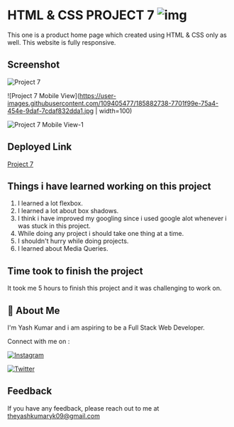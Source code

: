 
# HTML & CSS PROJECT 7 ![img](https://img.shields.io/badge/PROJECT%207-HTML%20%26%20CSS-orange)

This one is a product home page which created using HTML & CSS only as well. This website is fully responsive.
## Screenshot


![Project 7](https://user-images.githubusercontent.com/109405477/182111608-7b67ebcd-dce5-45e0-8895-1f87b5438bd5.png)

![Project 7 Mobile View](https://user-images.githubusercontent.com/109405477/185882738-7701f99e-75a4-454e-9daf-7cdaf832dda1.jpg | width=100)

![Project 7 Mobile View-1](https://user-images.githubusercontent.com/109405477/185882792-74df3929-eaa7-475d-9771-9dca92413ead.jpg)

## Deployed Link

[Project 7](https://projectseven.netlify.app/)


## Things i have learned working on this project

1. I learned a lot flexbox.
2. I learned a lot about box shadows.
3. I think i have improved my googling since i used google alot whenever i was stuck in this project.
4. While doing any project i should take one thing at a time.
5. I shouldn't hurry while doing projects.
6. I learned about Media Queries.
## Time took to finish the project

It took me 5 hours to finish this project and it was challenging to work on.
## 🚀 About Me
I'm Yash Kumar and i am aspiring to be a Full Stack Web Developer.

Connect with me on :

[![Instagram](https://img.shields.io/badge/Instagram-%23E4405F.svg?style=for-the-badge&logo=Instagram&logoColor=white)](https://www.instagram.com/theyash_yk09/)

[![Twitter](https://img.shields.io/badge/Twitter-%231DA1F2.svg?style=for-the-badge&logo=Twitter&logoColor=white)](https://www.twitter.com/theyash_yk09/)

## Feedback

If you have any feedback, please reach out to me at theyashkumaryk09@gmail.com

